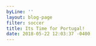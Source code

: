 ```yaml
---
byLine: ''
layout: blog-page
filter: soccer
title: Its Time for Portugal!
date: 2018-05-22 12:03:37 -0400
---
```


